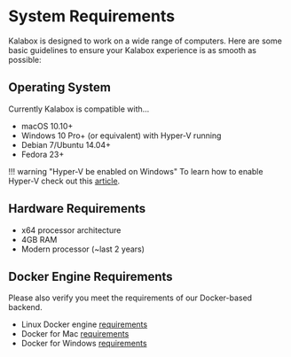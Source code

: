 System Requirements
===================

Kalabox is designed to work on a wide range of computers. Here are some basic guidelines to ensure your Kalabox experience is as smooth as possible:

Operating System
----------------

Currently Kalabox is compatible with...

  * macOS 10.10+
  * Windows 10 Pro+ (or equivalent) with Hyper-V running
  * Debian 7/Ubuntu 14.04+
  * Fedora 23+

!!! warning "Hyper-V be enabled on Windows"
    To learn how to enable Hyper-V check out this [article](https://msdn.microsoft.com/en-us/virtualization/hyperv_on_windows/quick_start/walkthrough_install).

Hardware Requirements
---------------------

  * x64 processor architecture
  * 4GB RAM
  * Modern processor (~last 2 years)

Docker Engine Requirements
--------------------------

Please also verify you meet the requirements of our Docker-based backend.

  * Linux Docker engine [requirements](https://docs.docker.com/engine/installation/linux/debian/#/prerequisites)
  * Docker for Mac [requirements](https://docs.docker.com/docker-for-mac/#/what-to-know-before-you-install)
  * Docker for Windows [requirements](https://docs.docker.com/docker-for-windows/#/what-to-know-before-you-install)
